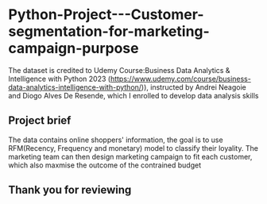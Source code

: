 # Python-Project---Customer-segmentation-for-marketing-campaign-purpose
The dataset is credited to Udemy Course:Business Data Analytics & Intelligence with Python 2023 (https://www.udemy.com/course/business-data-analytics-intelligence-with-python/)), instructed by Andrei Neagoie and Diogo Alves De Resende, which I enrolled to develop data analysis skills

## Project brief
The data contains online shoppers' information, the goal is to use RFM(Recency, Frequency and monetary) model to classify their loyality.
The marketing team can then design marketing campaign to fit each customer, which also maxmise the outcome of the contrained budget

## Thank you for reviewing
